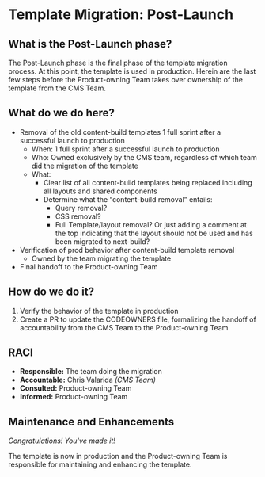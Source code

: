 # Template Migration: Post-Launch

## What is the Post-Launch phase?

The Post-Launch phase is the final phase of the template migration process. At this point, the template is used in production. Herein are the last few steps before the Product-owning Team takes over ownership of the template from the CMS Team.

## What do we do here?

- Removal of the old content-build templates 1 full sprint after a successful launch to production
  - When: 1 full sprint after a successful launch to production
  - Who: Owned exclusively by the CMS team, regardless of which team did the migration of the template
  - What:
    - Clear list of all content-build templates being replaced including all layouts and shared components
    - Determine what the “content-build removal” entails:
      - Query removal?
      - CSS removal?
      - Full Template/layout removal? Or just adding a comment at the top indicating that the layout should not be used and has been migrated to next-build?
- Verification of prod behavior after content-build template removal
  - Owned by the team migrating the template
- Final handoff to the Product-owning Team

## How do we do it?

1. Verify the behavior of the template in production
1. Create a PR to update the CODEOWNERS file, formalizing the handoff of accountability from the CMS Team to the Product-owning Team

## RACI

- **Responsible:** The team doing the migration
- **Accountable:** Chris Valarida _(CMS Team)_
- **Consulted:** Product-owning Team
- **Informed:** Product-owning Team

## Maintenance and Enhancements

_Congratulations! You've made it!_

The template is now in production and the Product-owning Team is responsible for maintaining and enhancing the template.
